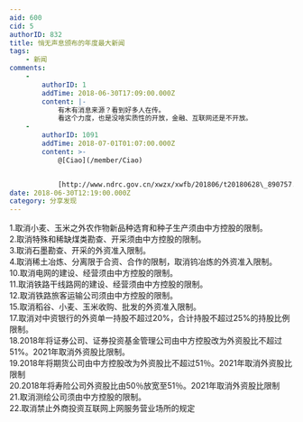 ```yaml
---
aid: 600
cid: 5
authorID: 832
title: 悄无声息颁布的年度最大新闻
tags:
    - 新闻
comments:
    -
        authorID: 1
        addTime: 2018-06-30T17:09:00.000Z
        content: |-
            有木有消息来源？看到好多人在传。  
            看这个力度，也是没啥实质性的开放，金融、互联网还是不开放。
    -
        authorID: 1091
        addTime: 2018-07-01T01:07:00.000Z
        content: >-
            @[Ciao](/member/Ciao)


            [http://www.ndrc.gov.cn/xwzx/xwfb/201806/t20180628\_890757.html](http://www.ndrc.gov.cn/xwzx/xwfb/201806/t20180628_890757.html)
date: 2018-06-30T12:19:00.000Z
category: 分享发现
---
```


1.取消小麦、玉米之外农作物新品种选育和种子生产须由中方控股的限制。  
2.取消特殊和稀缺煤类勘查、开采须由中方控股的限制。  
3.取消石墨勘查、开采的外资准入限制。  
4.取消稀土冶炼、分离限于合资、合作的限制，取消钨冶炼的外资准入限制。  
10.取消电网的建设、经营须由中方控股的限制。  
11.取消铁路干线路网的建设、经营须由中方控股的限制。  
12.取消铁路旅客运输公司须由中方控股的限制。  
15.取消稻谷、小麦、玉米收购、批发的外资准入限制。  
17.取消对中资银行的外资单一持股不超过20%，合计持股不超过25%的持股比例限制。  
18.2018年将证券公司、证券投资基金管理公司由中方控股改为外资股比不超过51%。2021年取消外资股比限制。  
19.2018年将期货公司由中方控股改为外资股比不超过51％。2021年取消外资股比限制  
20.2018年将寿险公司外资股比由50％放宽至51％。2021年取消外资股比限制  
21.取消测绘公司须由中方控股的限制。  
22.取消禁止外商投资互联网上网服务营业场所的规定
